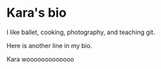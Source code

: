 # Kara's bio

I like ballet, cooking, photography, and teaching git.

Here is another line in my bio.

Kara wooooooooooooo